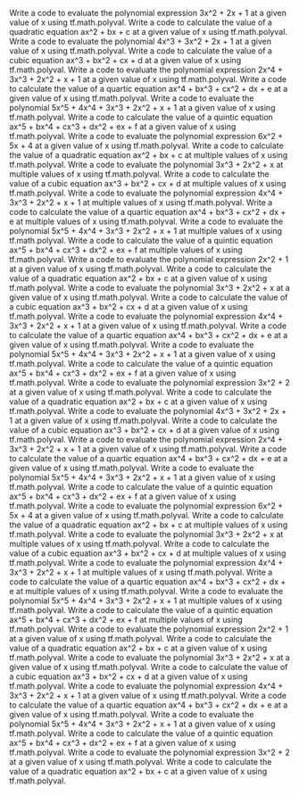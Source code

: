 Write a code to evaluate the polynomial expression 3x^2 + 2x + 1 at a given value of x using tf.math.polyval.
Write a code to calculate the value of a quadratic equation ax^2 + bx + c at a given value of x using tf.math.polyval.
Write a code to evaluate the polynomial 4x^3 + 3x^2 + 2x + 1 at a given value of x using tf.math.polyval.
Write a code to calculate the value of a cubic equation ax^3 + bx^2 + cx + d at a given value of x using tf.math.polyval.
Write a code to evaluate the polynomial expression 2x^4 + 3x^3 + 2x^2 + x + 1 at a given value of x using tf.math.polyval.
Write a code to calculate the value of a quartic equation ax^4 + bx^3 + cx^2 + dx + e at a given value of x using tf.math.polyval.
Write a code to evaluate the polynomial 5x^5 + 4x^4 + 3x^3 + 2x^2 + x + 1 at a given value of x using tf.math.polyval.
Write a code to calculate the value of a quintic equation ax^5 + bx^4 + cx^3 + dx^2 + ex + f at a given value of x using tf.math.polyval.
Write a code to evaluate the polynomial expression 6x^2 + 5x + 4 at a given value of x using tf.math.polyval.
Write a code to calculate the value of a quadratic equation ax^2 + bx + c at multiple values of x using tf.math.polyval.
Write a code to evaluate the polynomial 3x^3 + 2x^2 + x at multiple values of x using tf.math.polyval.
Write a code to calculate the value of a cubic equation ax^3 + bx^2 + cx + d at multiple values of x using tf.math.polyval.
Write a code to evaluate the polynomial expression 4x^4 + 3x^3 + 2x^2 + x + 1 at multiple values of x using tf.math.polyval.
Write a code to calculate the value of a quartic equation ax^4 + bx^3 + cx^2 + dx + e at multiple values of x using tf.math.polyval.
Write a code to evaluate the polynomial 5x^5 + 4x^4 + 3x^3 + 2x^2 + x + 1 at multiple values of x using tf.math.polyval.
Write a code to calculate the value of a quintic equation ax^5 + bx^4 + cx^3 + dx^2 + ex + f at multiple values of x using tf.math.polyval.
Write a code to evaluate the polynomial expression 2x^2 + 1 at a given value of x using tf.math.polyval.
Write a code to calculate the value of a quadratic equation ax^2 + bx + c at a given value of x using tf.math.polyval.
Write a code to evaluate the polynomial 3x^3 + 2x^2 + x at a given value of x using tf.math.polyval.
Write a code to calculate the value of a cubic equation ax^3 + bx^2 + cx + d at a given value of x using tf.math.polyval.
Write a code to evaluate the polynomial expression 4x^4 + 3x^3 + 2x^2 + x + 1 at a given value of x using tf.math.polyval.
Write a code to calculate the value of a quartic equation ax^4 + bx^3 + cx^2 + dx + e at a given value of x using tf.math.polyval.
Write a code to evaluate the polynomial 5x^5 + 4x^4 + 3x^3 + 2x^2 + x + 1 at a given value of x using tf.math.polyval.
Write a code to calculate the value of a quintic equation ax^5 + bx^4 + cx^3 + dx^2 + ex + f at a given value of x using tf.math.polyval.
Write a code to evaluate the polynomial expression 3x^2 + 2 at a given value of x using tf.math.polyval.
Write a code to calculate the value of a quadratic equation ax^2 + bx + c at a given value of x using tf.math.polyval.
Write a code to evaluate the polynomial 4x^3 + 3x^2 + 2x + 1 at a given value of x using tf.math.polyval.
Write a code to calculate the value of a cubic equation ax^3 + bx^2 + cx + d at a given value of x using tf.math.polyval.
Write a code to evaluate the polynomial expression 2x^4 + 3x^3 + 2x^2 + x + 1 at a given value of x using tf.math.polyval.
Write a code to calculate the value of a quartic equation ax^4 + bx^3 + cx^2 + dx + e at a given value of x using tf.math.polyval.
Write a code to evaluate the polynomial 5x^5 + 4x^4 + 3x^3 + 2x^2 + x + 1 at a given value of x using tf.math.polyval.
Write a code to calculate the value of a quintic equation ax^5 + bx^4 + cx^3 + dx^2 + ex + f at a given value of x using tf.math.polyval.
Write a code to evaluate the polynomial expression 6x^2 + 5x + 4 at a given value of x using tf.math.polyval.
Write a code to calculate the value of a quadratic equation ax^2 + bx + c at multiple values of x using tf.math.polyval.
Write a code to evaluate the polynomial 3x^3 + 2x^2 + x at multiple values of x using tf.math.polyval.
Write a code to calculate the value of a cubic equation ax^3 + bx^2 + cx + d at multiple values of x using tf.math.polyval.
Write a code to evaluate the polynomial expression 4x^4 + 3x^3 + 2x^2 + x + 1 at multiple values of x using tf.math.polyval.
Write a code to calculate the value of a quartic equation ax^4 + bx^3 + cx^2 + dx + e at multiple values of x using tf.math.polyval.
Write a code to evaluate the polynomial 5x^5 + 4x^4 + 3x^3 + 2x^2 + x + 1 at multiple values of x using tf.math.polyval.
Write a code to calculate the value of a quintic equation ax^5 + bx^4 + cx^3 + dx^2 + ex + f at multiple values of x using tf.math.polyval.
Write a code to evaluate the polynomial expression 2x^2 + 1 at a given value of x using tf.math.polyval.
Write a code to calculate the value of a quadratic equation ax^2 + bx + c at a given value of x using tf.math.polyval.
Write a code to evaluate the polynomial 3x^3 + 2x^2 + x at a given value of x using tf.math.polyval.
Write a code to calculate the value of a cubic equation ax^3 + bx^2 + cx + d at a given value of x using tf.math.polyval.
Write a code to evaluate the polynomial expression 4x^4 + 3x^3 + 2x^2 + x + 1 at a given value of x using tf.math.polyval.
Write a code to calculate the value of a quartic equation ax^4 + bx^3 + cx^2 + dx + e at a given value of x using tf.math.polyval.
Write a code to evaluate the polynomial 5x^5 + 4x^4 + 3x^3 + 2x^2 + x + 1 at a given value of x using tf.math.polyval.
Write a code to calculate the value of a quintic equation ax^5 + bx^4 + cx^3 + dx^2 + ex + f at a given value of x using tf.math.polyval.
Write a code to evaluate the polynomial expression 3x^2 + 2 at a given value of x using tf.math.polyval.
Write a code to calculate the value of a quadratic equation ax^2 + bx + c at a given value of x using tf.math.polyval.